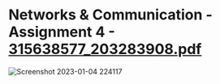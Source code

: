 # **Networks & Communication - Assignment 4** - [315638577_203283908.pdf](https://github.com/ZBenjiKe/Networks/files/10347271/315638577_203283908.pdf)
![Screenshot 2023-01-04 224117](https://user-images.githubusercontent.com/93135052/210646429-99050a2a-4ee0-48b7-abe1-e5fbb071f07b.png)
